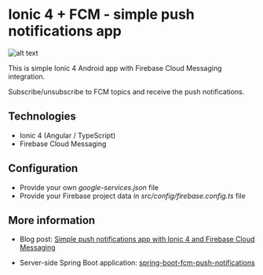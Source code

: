 # Ionic 4 + FCM - simple push notifications app
![alt text](https://blog.mestwin.net/wp-content/uploads/2019/04/push-notifications-app-768x683.png "Logo Title Text 1")


This is simple Ionic 4 Android app with Firebase Cloud Messaging integration.


Subscribe/unsubscribe to FCM topics and receive the push notifications.

## Technologies

+ Ionic 4 (Angular / TypeScript) 
+ Firebase Cloud Messaging

## Configuration

+ Provide your own *google-services.json* file
+ Provide your Firebase project data in *src/config/firebase.config.ts* file

## More information

+ Blog post: [Simple push notifications app with Ionic 4 and Firebase Cloud Messaging](https://blog.mestwin.net/get-your-simple-push-notifications-app-with-ionic-4-and-firebase-cloud-messaging/)

+ Server-side Spring Boot application: [spring-boot-fcm-push-notifications](https://github.com/imaginalis/spring-boot-fcm-push-notifications)

